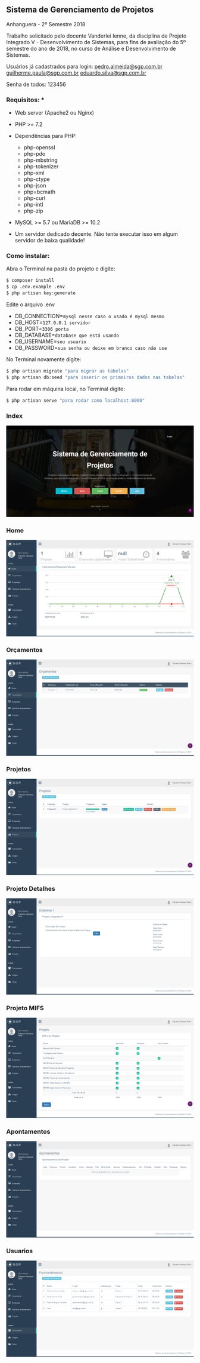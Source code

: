 ## Sistema de Gerenciamento de Projetos

Anhanguera - 2º Semestre 2018

Trabalho solicitado pelo docente Vanderlei Ienne, da disciplina de Projeto Integrado V - Desenvolvimento de Sistemas, para fins de avaliação do 5º semestre do ano de 2018, no curso de  Análise e Desenvolvimento de Sistemas.

Usuários já cadastrados para login:
pedro.almeida@sgp.com.br
guilherme.paula@sgp.com.br
eduardo.silva@sgp.com.br

Senha de todos:
123456

### Requisitos: *
- Web server (Apache2 ou Nginx)
- PHP >= 7.2
- Dependências para PHP:
  - php-openssl
  - php-pdo
  - php-mbstring
  - php-tokenizer
  - php-xml
  - php-ctype
  - php-json
  - php=bcmath
  - php-curl
  - php-intl
  - php-zip

- MySQL >= 5.7 ou MariaDB >= 10.2
- Um servidor dedicado decente. Não tente executar isso em algum servidor de baixa qualidade!


### Como instalar:

Abra o Terminal na pasta do projeto e digite:
```sh
$ composer install
$ cp .env.example .env
$ php artisan key:generate
```

Edite o arquivo .env
- DB_CONNECTION=`mysql nesse caso o usado é mysql mesmo`
- DB_HOST=`127.0.0.1 servidor`
- DB_PORT=`3306 porta`
- DB_DATABASE=`database que está usando`
- DB_USERNAME=`seu usuario`
- DB_PASSWORD=`sua senha ou deixe em branco caso não use`

No Terminal novamente digite:
```sh
$ php artisan migrate "para migrar as tabelas"
$ php artisan db:seed "para inserir os primeiros dados nas tabelas"
```
Para rodar em máquina local, no Terminal digite:
```sh
$ php artisan serve "para rodar como localhost:8000"
```


### Index
![Index](https://raw.githubusercontent.com/joaoleo/projeto/master/images/index.png)
### Home
![Home](https://raw.githubusercontent.com/joaoleo/projeto/master/images/home.png)
### Orçamentos
![Orcamentos](https://raw.githubusercontent.com/joaoleo/projeto/master/images/orcamentos.png)
### Projetos
![Projetos](https://raw.githubusercontent.com/joaoleo/projeto/master/images/projetos.png)
### Projeto Detalhes
![Projeto Detalhes](https://raw.githubusercontent.com/joaoleo/projeto/master/images/projeto_detalhes.png)
### Projeto MIFS
![Projeto MIFS](https://raw.githubusercontent.com/joaoleo/projeto/master/images/projeto_mifs.png)
### Apontamentos
![Apontamentos](https://raw.githubusercontent.com/joaoleo/projeto/master/images/apontamentos.png)
### Usuarios
![Usuarios](https://raw.githubusercontent.com/joaoleo/projeto/master/images/usuarios.png)
